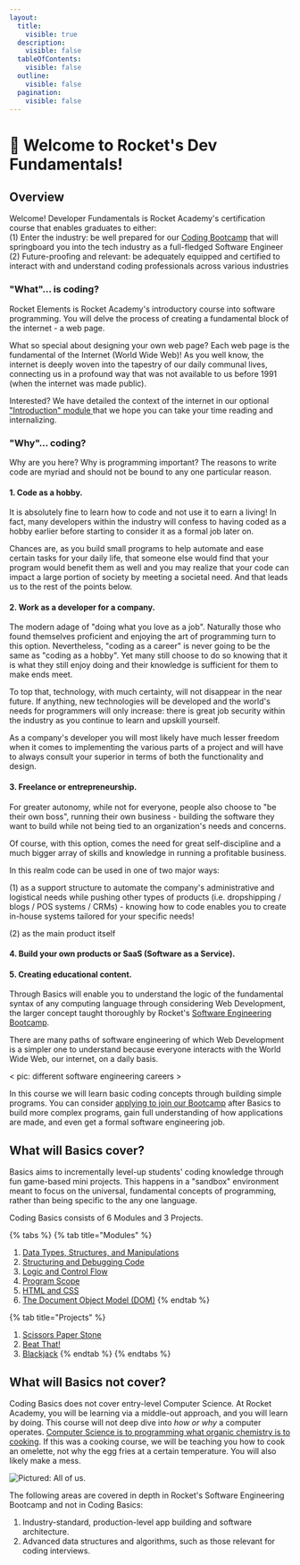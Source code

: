 ```yaml
---
layout:
  title:
    visible: true
  description:
    visible: false
  tableOfContents:
    visible: false
  outline:
    visible: false
  pagination:
    visible: false
---
```


# 🚀 Welcome to Rocket's Dev Fundamentals!

## Overview

Welcome! Developer Fundamentals is Rocket Academy's certification course that enables graduates to either:\
(1) Enter the industry: be well prepared for our [Coding Bootcamp](https://bc.rocketacademy.co/) that will springboard you into the tech industry as a full-fledged Software Engineer\
(2) Future-proofing and relevant: be adequately equipped and certified to interact with and understand coding professionals across various industries

### "What"... is coding?

Rocket Elements is Rocket Academy's introductory course into software programming. You will delve the process of creating a fundamental block of the internet - a web page.

What so special about designing your own web page? Each web page is the fundamental of the Internet (World Wide Web)! As you well know, the internet is deeply woven into the tapestry of our daily communal lives, connecting us in a profound way that was not available to us before 1991 (when the internet was made public).

Interested? We have detailed the context of the internet in our optional ["Introduction" module ](modules/0-introduction/)that we hope you can take your time reading and internalizing.

### "Why"... coding?

Why are you here? Why is programming important? The reasons to write code are myriad and should not be bound to any one particular reason.

#### 1. Code as a hobby.

It is absolutely fine to learn how to code and not use it to earn a living! In fact, many developers within the industry will confess to having coded as a hobby earlier before starting to consider it as a formal job later on.

Chances are, as you build small programs to help automate and ease certain tasks for your daily life, that someone else would find that your program would benefit them as well and you may realize that your code can impact a large portion of society by meeting a societal need. And that leads us to the rest of the points below.

#### 2. Work as a developer for a company.

The modern adage of "doing what you love as a job". Naturally those who found themselves proficient and enjoying the art of programming turn to this option. Nevertheless, "coding as a career" is never going to be the same as "coding as a hobby". Yet many still choose to do so knowing that it is what they still enjoy doing and their knowledge is sufficient for them to make ends meet.

To top that, technology, with much certainty, will not disappear in the near future. If anything, new technologies will be developed and the world's needs for programmers will only increase: there is great job security within the industry as you continue to learn and upskill yourself.

As a company's developer you will most likely have much lesser freedom when it comes to implementing the various parts of a project and will have to always consult your superior in terms of both the functionality and design.

#### 3. Freelance or entrepreneurship.

For greater autonomy, while not for everyone, people also choose to "be their own boss", running their own business - building the software they want to build while not being tied to an organization's needs and concerns.

Of course, with this option, comes the need for great self-discipline and a much bigger array of skills and knowledge in running a profitable business.

In this realm code can be used in one of two major ways:

(1) as a support structure to automate the company's administrative and logistical needs while pushing other types of products (i.e. dropshipping / blogs / POS systems / CRMs) - knowing how to code enables you to create in-house systems tailored for your specific needs!

(2) as the main product itself

#### 4. Build your own products or SaaS (Software as a Service).

#### 5. Creating educational content.

Through Basics will enable you to understand the logic of the fundamental syntax of any computing language through considering Web Development, the larger concept taught thoroughly by Rocket's [Software Engineering Bootcamp](https://rocketacademy.co/courses/bootcamp).

There are many paths of software engineering of which Web Development is a simpler one to understand because everyone interacts with the World Wide Web, our internet, on a daily basis.

< pic: different software engineering careers >

In this course we will learn basic coding concepts through building simple programs. You can consider [applying to join our Bootcamp](logistics/post-course/bootcamp-admission-criteria.md) after Basics to build more complex programs, gain full understanding of how applications are made, and even get a formal software engineering job.

## What will Basics cover?

Basics aims to incrementally level-up students' coding knowledge through fun game-based mini projects. This happens in a "sandbox" environment meant to focus on the universal, fundamental concepts of programming, rather than being specific to the any one language.

Coding Basics consists of 6 Modules and 3 Projects.

{% tabs %}
{% tab title="Modules" %}
1. [Data Types, Structures, and Manipulations](modules/1-data-types-structures-and-manipulations/)
2. [Structuring and Debugging Code](modules/2-structuring-and-debugging-code/)
3. [Logic and Control Flow](modules/3-logic-and-control-flow/)
4. [Program Scope](modules/4-scope/)
5. [HTML and CSS](modules/5-html-and-css/)
6. [The Document Object Model (DOM)](modules/6-document-object-model/)
{% endtab %}

{% tab title="Projects" %}
1. [Scissors Paper Stone](coursework/projects/project-1-scissors-paper-stone/)
2. [Beat That!](coursework/projects/project-2-beat-that/)
3. [Blackjack](coursework/projects/project-3-blackjack/)
{% endtab %}
{% endtabs %}

## What will Basics not cover?

Coding Basics does not cover entry-level Computer Science. At Rocket Academy, you will be learning via a middle-out approach, and you will learn by doing. This course will not deep dive into _how or why_ a computer operates. [Computer Science is to programming what organic chemistry is to cooking](https://blog.codegiant.io/building-a-software-is-like-cooking-food-a64461a2e791?gi=ddfba8e218fc). If this was a cooking course, we will be teaching you how to cook an omelette, not why the egg fries at a certain temperature. You will also likely make a mess.

![Pictured: All of us.](.gitbook/assets/30lJMDo.jpg)

The following areas are covered in depth in Rocket's Software Engineering Bootcamp and not in Coding Basics:

1. Industry-standard, production-level app building and software architecture.
2. Advanced data structures and algorithms, such as those relevant for coding interviews.
